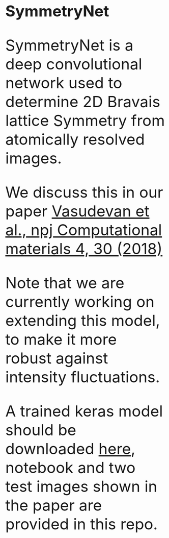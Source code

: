 <font size = 15> <b> SymmetryNet </b>

SymmetryNet is a deep convolutional network used to determine 2D Bravais lattice Symmetry from atomically resolved images. 

We discuss this in our paper <a href = "https://www.nature.com/articles/s41524-018-0086-7#Sec11"> Vasudevan et al., npj Computational materials 4, 30 (2018)</a>


Note that we are currently working on extending this model, to make it more robust against intensity fluctuations.

A trained keras model should be downloaded <a href="https://static-content.springer.com/esm/art%3A10.1038%2Fs41524-018-0086-7/MediaObjects/41524_2018_86_MOESM3_ESM.h5"> here</a>, notebook and two test images shown in the paper are provided in this repo.

